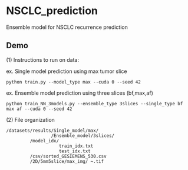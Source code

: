 # NSCLC_prediction
Ensemble model for NSCLC recurrence prediction

## Demo
(1) Instructions to run on data:

   ex. Single model prediction using max tumor slice

    python train.py --model_type max --cuda 0 --seed 42

   ex. Ensemble model prediction using three slices (bf,max,af)

    python train_NN_3models.py --ensemble_type 3slices --single_type bf max af --cuda 0 --seed 42

(2)  File organization

    /datasets/results/Single_model/max/
                     /Ensemble_model/3slices/
             /model_idx/
                        train_idx.txt
                        test_idx.txt
             /csv/sorted_GESIEMENS_530.csv
             /2D/5mm5slice/max_img/ ~.tif
